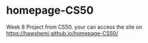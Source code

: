 # homepage-CS50
Week 8 Project from CS50.
your can access the site on https://hawshemi.github.io/homepage-CS50/
